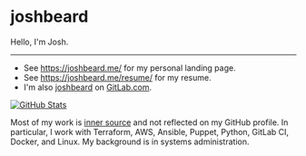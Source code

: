 # joshbeard

Hello, I'm Josh.

---

* See <https://joshbeard.me/> for my personal landing page.
* See <https://joshbeard.me/resume/> for my resume.
* I'm also [joshbeard](https://gitlab.com/joshbeard) on [GitLab.com](https://gitlab.com/joshbeard).

[![GitHub Stats](https://github-readme-stats.vercel.app/api?username=joshbeard&show_icons=true&hide_title=true)](https://github.com/anuraghazra/github-readme-stats)

Most of my work is [inner source](https://en.wikipedia.org/wiki/Inner_source) and not reflected on my GitHub profile. In particular, I work with Terraform, AWS, Ansible, Puppet, Python, GitLab CI, Docker, and Linux. My background is in systems administration.
